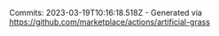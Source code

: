Commits: 2023-03-19T10:16:18.518Z - Generated via https://github.com/marketplace/actions/artificial-grass
<br>
